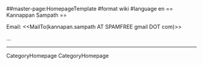 ##master-page:HomepageTemplate
#format wiki
#language en
== Kannappan Sampath ==

Email: <<MailTo(kannapan.sampath AT SPAMFREE gmail DOT com)>>

...

----
CategoryHomepage CategoryHomepage
